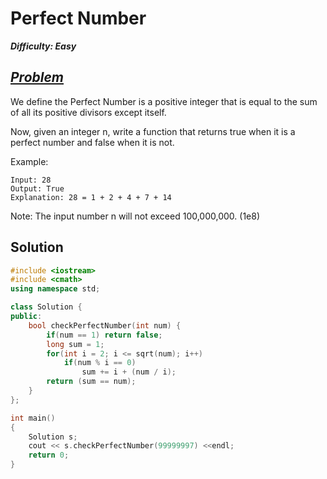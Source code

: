 # Perfect Number

_**Difficulty: Easy**_

## _[Problem](https://leetcode.com/problems/perfect-number/#/description)_
We define the Perfect Number is a positive integer that is equal to the sum of all its positive divisors except itself.

Now, given an integer n, write a function that returns true when it is a perfect number and false when it is not.

Example:
```
Input: 28
Output: True
Explanation: 28 = 1 + 2 + 4 + 7 + 14
```

Note: The input number n will not exceed 100,000,000. (1e8)

## Solution
```c++
#include <iostream>
#include <cmath>
using namespace std;

class Solution {
public:
    bool checkPerfectNumber(int num) {
        if(num == 1) return false;
        long sum = 1;
        for(int i = 2; i <= sqrt(num); i++)
            if(num % i == 0)
                sum += i + (num / i);
        return (sum == num);
    }
};

int main()
{
    Solution s;
    cout << s.checkPerfectNumber(99999997) <<endl;
    return 0;
}
```